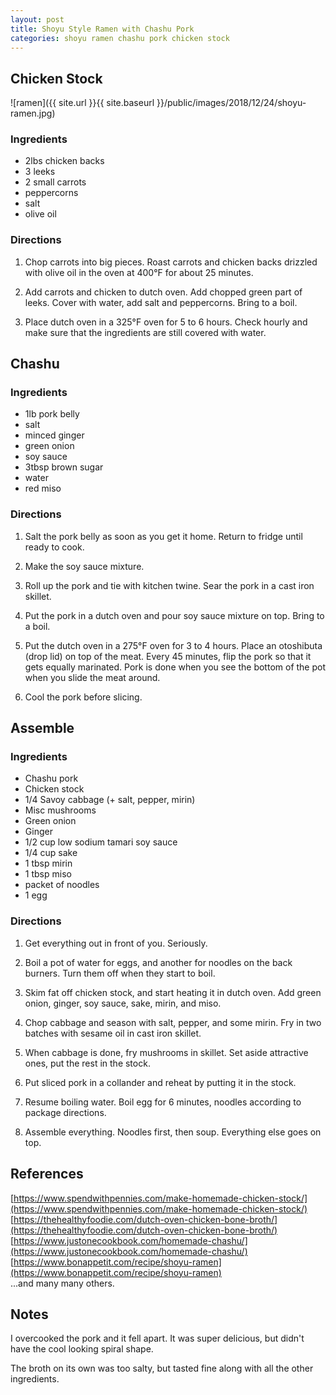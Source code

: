 ```yaml
---
layout: post
title: Shoyu Style Ramen with Chashu Pork
categories: shoyu ramen chashu pork chicken stock
---
```


## Chicken Stock

![ramen]({{ site.url }}{{ site.baseurl }}/public/images/2018/12/24/shoyu-ramen.jpg)

### Ingredients

+ 2lbs chicken backs
+ 3 leeks
+ 2 small carrots
+ peppercorns
+ salt
+ olive oil

### Directions

1. Chop carrots into big pieces. Roast carrots and chicken backs drizzled with olive oil in the oven at 400°F for about 25 minutes.

2. Add carrots and chicken to dutch oven. Add chopped green part of leeks. Cover with water, add salt and peppercorns. Bring to a boil.

3. Place dutch oven in a 325°F oven for 5 to 6 hours. Check hourly and make sure that the ingredients are still covered with water.

## Chashu

### Ingredients

+ 1lb pork belly
+ salt
+ minced ginger
+ green onion
+ soy sauce
+ 3tbsp brown sugar
+ water
+ red miso

### Directions

1. Salt the pork belly as soon as you get it home. Return to fridge until ready to cook.

2. Make the soy sauce mixture.

2. Roll up the pork and tie with kitchen twine. Sear the pork in a cast iron skillet.

3. Put the pork in a dutch oven and pour soy sauce mixture on top. Bring to a boil.

4. Put the dutch oven in a 275°F oven for 3 to 4 hours. Place an otoshibuta (drop lid) on top of the meat. Every 45 minutes, flip the pork so that it gets equally marinated. Pork is done when you see the bottom of the pot when you slide the meat around.

5. Cool the pork before slicing.

## Assemble

### Ingredients

+ Chashu pork
+ Chicken stock
+ 1/4 Savoy cabbage (+ salt, pepper, mirin)
+ Misc mushrooms
+ Green onion
+ Ginger
+ 1/2 cup low sodium tamari soy sauce
+ 1/4 cup sake
+ 1 tbsp mirin
+ 1 tbsp miso
+ packet of noodles
+ 1 egg

### Directions

1. Get everything out in front of you. Seriously.

2. Boil a pot of water for eggs, and another for noodles on the back burners. Turn them off when they start to boil.

3. Skim fat off chicken stock, and start heating it in dutch oven. Add green onion, ginger, soy sauce, sake, mirin, and miso.

4. Chop cabbage and season with salt, pepper, and some mirin. Fry in two batches with sesame oil in cast iron skillet.

5. When cabbage is done, fry mushrooms in skillet. Set aside attractive ones, put the rest in the stock.

6. Put sliced pork in a collander and reheat by putting it in the stock.

7. Resume boiling water. Boil egg for 6 minutes, noodles according to package directions.

8. Assemble everything. Noodles first, then soup. Everything else goes on top.

## References

[https://www.spendwithpennies.com/make-homemade-chicken-stock/](https://www.spendwithpennies.com/make-homemade-chicken-stock/)  
[https://thehealthyfoodie.com/dutch-oven-chicken-bone-broth/](https://thehealthyfoodie.com/dutch-oven-chicken-bone-broth/)  
[https://www.justonecookbook.com/homemade-chashu/](https://www.justonecookbook.com/homemade-chashu/)  
[https://www.bonappetit.com/recipe/shoyu-ramen](https://www.bonappetit.com/recipe/shoyu-ramen)  
...and many many others.

## Notes

I overcooked the pork and it fell apart. It was super delicious, but didn't have the cool looking spiral shape.

The broth on its own was too salty, but tasted fine along with all the other ingredients.
